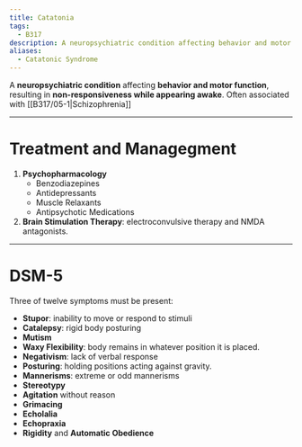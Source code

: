```yaml
---
title: Catatonia
tags:
  - B317
description: A neuropsychiatric condition affecting behavior and motor function, resulting in non-responsiveness while appearing awake. Includes mentally-associated catatonia, medically-associated catatonia, and unspecified catatonia.
aliases:
  - Catatonic Syndrome
---
```

A **neuropsychiatric condition** affecting **behavior and motor function**, resulting in **non-responsiveness while appearing awake**. Often associated with [[B317/05-1|Schizophrenia]]
___
# Treatment and Managegment
1. **Psychopharmacology**
	- Benzodiazepines
	- Antidepressants
	- Muscle Relaxants
	- Antipsychotic Medications
2. **Brain Stimulation Therapy**: electroconvulsive therapy and NMDA antagonists.
___
# DSM-5
Three of twelve symptoms must be present:
- **Stupor**: inability to move or respond to stimuli
- **Catalepsy**: rigid body posturing
- **Mutism**
- **Waxy Flexibility**: body remains in whatever position it is placed.
- **Negativism**: lack of verbal response
- **Posturing**: holding positions acting against gravity.
- **Mannerisms**: extreme or odd mannerisms
- **Stereotypy**
- **Agitation** without reason
- **Grimacing**
- **Echolalia**
- **Echopraxia**
- **Rigidity** and **Automatic Obedience**
